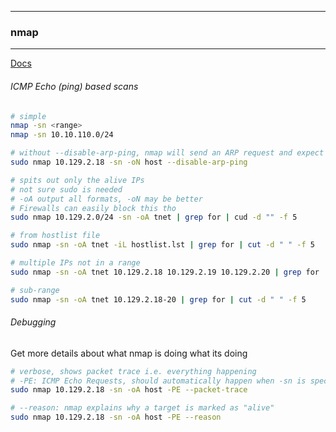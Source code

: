 -- -
### nmap
-- -
[Docs](https://nmap.org/book/host-discovery-strategies.html)
###### ICMP Echo (ping) based scans
```bash
# simple
nmap -sn <range>
nmap -sn 10.10.110.0/24

# without --disable-arp-ping, nmap will send an ARP request and expect a reply, marking it as "not alive" if this doesn't go through first. If it fails, the ICMP ping is not done at all, so may be work disabling the ARP ping first, and trying ONLY an ICMP ping
sudo nmap 10.129.2.18 -sn -oN host --disable-arp-ping 

# spits out only the alive IPs
# not sure sudo is needed
# -oA output all formats, -oN may be better
# Firewalls can easily block this tho
sudo nmap 10.129.2.0/24 -sn -oA tnet | grep for | cud -d "" -f 5

# from hostlist file
sudo nmap -sn -oA tnet -iL hostlist.lst | grep for | cut -d " " -f 5

# multiple IPs not in a range
sudo nmap -sn -oA tnet 10.129.2.18 10.129.2.19 10.129.2.20 | grep for | cut -d " " -f 5

# sub-range
sudo nmap -sn -oA tnet 10.129.2.18-20 | grep for | cut -d " " -f 5
```
###### Debugging 
Get more details about what nmap is doing what its doing
```bash
# verbose, shows packet trace i.e. everything happening
# -PE: ICMP Echo Requests, should automatically happen when -sn is specified
sudo nmap 10.129.2.18 -sn -oA host -PE --packet-trace

# --reason: nmap explains why a target is marked as "alive"
sudo nmap 10.129.2.18 -sn -oA host -PE --reason
```